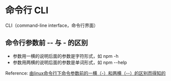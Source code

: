 # 命令行 CLI

CLI（command-line interface，命令行界面）

## 命令行参数前 -- 与 - 的区别

- 参数用一横的说明后面的参数是字符形式，如 npm -h
- 参数用两横的说明后面的参数是单词形式，如 npm --help

Reference: [由linux命令行下命令参数前的一横（-）和两横（--）的区别而得知的](http://blog.csdn.net/songjinshi/article/details/6816776)